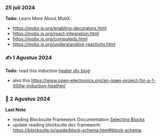 ### 25 juli 2024 
**Todo:** Learn More About MobX 
 - https://mobx.js.org/enabling-decorators.html
 - https://mobx.js.org/react-integration.html
 - https://mobx.js.org/computeds.html
 - https://mobx.js.org/understanding-reactivity.html

### ✍️ 1 Agustus 2024 

**Todo:** read this induction [heater diy blog](https://highvoltageforum.net/index.php?topic=116.0)
- also this https://www.open-electronics.org/an-open-project-for-a-1-000w-induction-heather/

### 🍞 2 Agustus 2024 

**Last Note**
- reading Blocksuite Framework Documentation [Selecting Blocks](https://blocksuite.io/guide/working-with-block-tree.html#selecting-blocks)
- update reading blocksuite doc framework: https://blocksuite.io/guide/block-schema.html#block-schema
